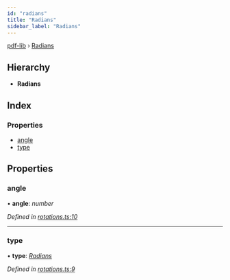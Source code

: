 ```yaml
---
id: "radians"
title: "Radians"
sidebar_label: "Radians"
---
```


[pdf-lib](../index.md) › [Radians](radians.md)

## Hierarchy

* **Radians**

## Index

### Properties

* [angle](radians.md#angle)
* [type](radians.md#type)

## Properties

###  angle

• **angle**: *number*

*Defined in [rotations.ts:10](https://github.com/Hopding/pdf-lib/blob/645a530/src/api/rotations.ts#L10)*

___

###  type

• **type**: *[Radians](../enums/rotationtypes.md#radians)*

*Defined in [rotations.ts:9](https://github.com/Hopding/pdf-lib/blob/645a530/src/api/rotations.ts#L9)*
